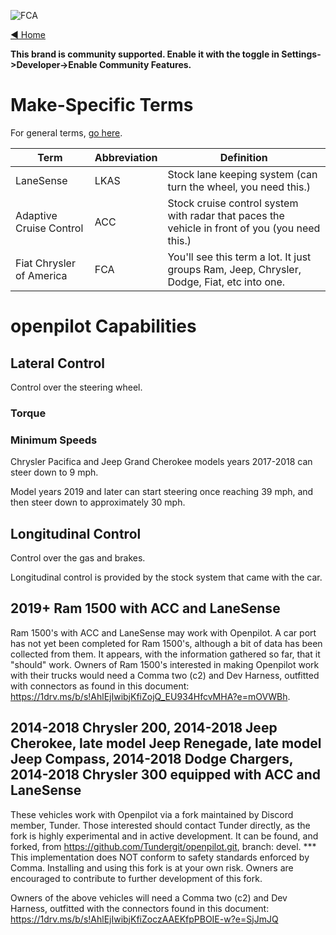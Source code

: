 ![FCA](https://user-images.githubusercontent.com/37757984/82703103-2749e300-9c28-11ea-914c-b7a21074640f.png)

[◄ Home](https://github.com/commaai/openpilot/wiki)

**This brand is community supported. Enable it with the toggle in Settings->Developer->Enable Community Features.**

# Make-Specific Terms

For general terms, [go here](https://github.com/commaai/openpilot/wiki/General-Terms).

Term | Abbreviation | Definition
--- | --- | ---
LaneSense | LKAS | Stock lane keeping system (can turn the wheel, you need this.)
Adaptive Cruise Control | ACC | Stock cruise control system with radar that paces the vehicle in front of you (you need this.) 
Fiat Chrysler of America | FCA | You'll see this term a lot.  It just groups Ram, Jeep, Chrysler, Dodge, Fiat, etc into one.

# openpilot Capabilities

## Lateral Control

Control over the steering wheel.

### Torque

### Minimum Speeds

Chrysler Pacifica and Jeep Grand Cherokee models years 2017-2018 can steer down to 9 mph. 

Model years 2019 and later can start steering once reaching 39 mph, and then steer down to approximately 30 mph.

## Longitudinal Control

Control over the gas and brakes.

Longitudinal control is provided by the stock system that came with the car.  

## 2019+ Ram 1500 with ACC and LaneSense

Ram 1500's with ACC and LaneSense may work with Openpilot.  A car port has not yet been completed for Ram 1500's, although a bit of data has been collected from them.  It appears, with the information gathered so far, that it "should" work.  Owners of Ram 1500's interested in making Openpilot work with their trucks would need a Comma two (c2) and Dev Harness, outfitted with connectors as found in this document: https://1drv.ms/b/s!AhlEjIwibjKfiZojQ_EU934HfcvMHA?e=mOVWBh.

## 2014-2018 Chrysler 200, 2014-2018 Jeep Cherokee, late model Jeep Renegade, late model Jeep Compass, 2014-2018 Dodge Chargers, 2014-2018 Chrysler 300 equipped with ACC and LaneSense 

These vehicles work with Openpilot via a fork maintained by Discord member, Tunder.  Those interested should contact Tunder directly, as the fork is highly experimental and in active development.  It can be found, and forked, from https://github.com/Tundergit/openpilot.git, branch: devel.  *** This implementation does NOT conform to safety standards enforced by Comma.  Installing and using this fork is at your own risk.  Owners are encouraged to contribute to further development of this fork.  

Owners of the above vehicles will need a Comma two (c2) and Dev Harness, outfitted with the connectors found in this document: https://1drv.ms/b/s!AhlEjIwibjKfiZoczAAEKfpPBOIE-w?e=SjJmJQ 